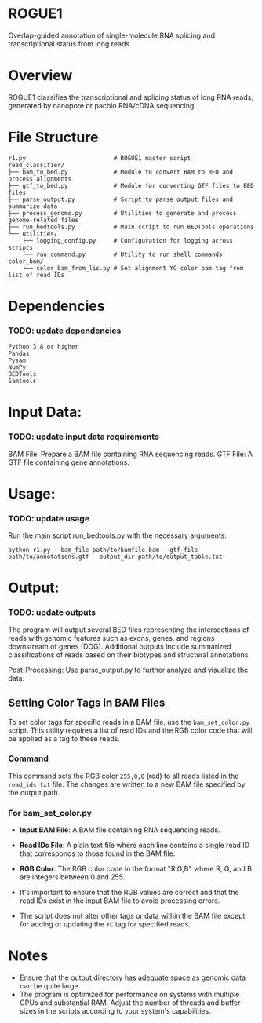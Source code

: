 # ROGUE1
Overlap-guided annotation of single-molecule RNA splicing and transcriptional status from long reads

# Overview
ROGUE1 classifies the transcriptional and splicing status of long RNA reads, generated by nanopore or pacbio RNA/cDNA sequencing. 

# File Structure
```
r1.py                         # ROGUE1 master script
read_classifier/
├── bam_to_bed.py             # Module to convert BAM to BED and process alignments
├── gtf_to_bed.py             # Module for converting GTF files to BED files
├── parse_output.py           # Script to parse output files and summarize data
├── process_genome.py         # Utilities to generate and process genome-related files
├── run_bedtools.py           # Main script to run BEDTools operations
└── utilities/
    ├── logging_config.py     # Configuration for logging across scripts
    └── run_command.py        # Utility to run shell commands
color_bam/
    └── color_bam_from_lis.py # Set alignment YC color bam tag from list of read IDs 
```

# Dependencies

### TODO: update dependencies 
```
Python 3.8 or higher
Pandas
Pysam
NumPy
BEDTools
Samtools
```

# Input Data:

### TODO: update input data requirements
BAM File: Prepare a BAM file containing RNA sequencing reads.
GTF File: A GTF file containing gene annotations.

# Usage: 

### TODO: update usage
Run the main script run_bedtools.py with the necessary arguments:

```
python r1.py --bam_file path/to/bamfile.bam --gtf_file path/to/annotations.gtf --output_dir path/to/output_table.txt
```

# Output:

### TODO: update outputs 

The program will output several BED files representing the intersections of reads with genomic features such as exons, genes, and regions downstream of genes (DOG).
Additional outputs include summarized classifications of reads based on their biotypes and structural annotations.

Post-Processing:
Use parse_output.py to further analyze and visualize the data:

## Setting Color Tags in BAM Files

To set color tags for specific reads in a BAM file, use the `bam_set_color.py` script. This utility requires a list of read IDs and the RGB color code that will be applied as a tag to these reads.

### Command

This command sets the RGB color `255,0,0` (red) to all reads listed in the `read_ids.txt` file. The changes are written to a new BAM file specified by the output path.

### For bam_set_color.py

- **Input BAM File**: A BAM file containing RNA sequencing reads.
- **Read IDs File**: A plain text file where each line contains a single read ID that corresponds to those found in the BAM file.
- **RGB Color**: The RGB color code in the format "R,G,B" where R, G, and B are integers between 0 and 255.

- It's important to ensure that the RGB values are correct and that the read IDs exist in the input BAM file to avoid processing errors.
- The script does not alter other tags or data within the BAM file except for adding or updating the `YC` tag for specified reads.


# Notes
- Ensure that the output directory has adequate space as genomic data can be quite large.
- The program is optimized for performance on systems with multiple CPUs and substantial RAM. Adjust the number of threads and buffer sizes in the scripts according to your system's capabilities.
